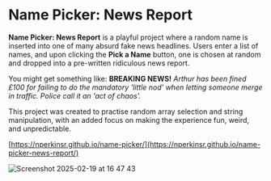 # Name Picker: News Report
**Name Picker: News Report** is a playful project where a random name is inserted into one of many absurd fake news headlines. Users enter a list of names, and upon clicking the **Pick a Name** button, one is chosen at random and dropped into a pre-written ridiculous news report.

You might get something like:
**BREAKING NEWS!**
_Arthur has been fined £100 for failing to do the mandatory 'little nod' when letting someone merge in traffic. Police call it an 'act of chaos'._

This project was created to practise random array selection and string manipulation, with an added focus on making the experience fun, weird, and unpredictable.

[https://nperkinsr.github.io/name-picker/](https://nperkinsr.github.io/name-picker-news-report/)

![Screenshot 2025-02-19 at 16 47 43](https://github.com/user-attachments/assets/32505bb7-3de4-426d-a38f-e8c2f5d3a6b8)
